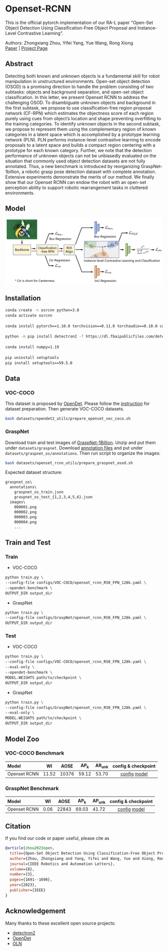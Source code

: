 # Openset-RCNN

This is the official pytorch implementation of our RA-L paper "Open-Set Object Detection Using Classification-Free Object Proposal and Instance-Level Contrastive Learning".

Authors: Zhongxiang Zhou, Yifei Yang, Yue Wang, Rong Xiong \
[Paper](https://ieeexplore.ieee.org/document/10035923) | [Project Page](https://sites.google.com/view/openest-rcnn/)

## Abstract

Detecting both known and unknown objects is a fundamental skill for robot manipulation in unstructured environments. Open-set object detection (OSOD) is a promising direction to handle the problem consisting of two subtasks: objects and background separation, and open-set object classification. In this letter, we present Openset RCNN to address the challenging OSOD. To disambiguate unknown objects and background in the first subtask, we propose to use classification-free region proposal network (CF-RPN) which estimates the objectness score of each region purely using cues from object’s location and shape preventing overfitting to the training categories. To identify unknown objects in the second subtask, we propose to represent them using the complementary region of known categories in a latent space which is accomplished by a prototype learning network (PLN). PLN performs instance-level contrastive learning to encode proposals to a latent space and builds a compact region centering with a prototype for each known category. Further, we note that the detection performance of unknown objects can not be unbiasedly evaluated on the situation that commonly used object detection datasets are not fully annotated. Thus, a new benchmark is introduced by reorganizing GraspNet-1billion, a robotic grasp pose detection dataset with complete annotation. Extensive experiments demonstrate the merits of our method. We finally show that our Openset RCNN can endow the robot with an open-set perception ability to support robotic rearrangement tasks in cluttered environments.

## Model

![model](figures/model.png)

## Installation

```sh
conda create -n osrcnn python=3.8
conda activate osrcnn

conda install pytorch==1.10.0 torchvision==0.11.0 torchaudio==0.10.0 cudatoolkit=11.3 -c pytorch -c conda-forge

python -m pip install detectron2 -f https://dl.fbaipublicfiles.com/detectron2/wheels/cu113/torch1.10/index.html

conda install numpy=1.19

pip uninstall setuptools
pip install setuptools==59.5.0
```

## Data

### VOC-COCO

This dataset is proposed by [OpenDet](https://github.com/csuhan/opendet2). Please follow the [instruction](https://github.com/csuhan/opendet2/blob/main/datasets/README.md) for dataset preparation. Then generate VOC-COCO datasets.

```sh
bash datasets/opendet2_utils/prepare_openset_voc_coco.sh
```

### GraspNet

Download train and test images of [GraspNet-1Billion](https://graspnet.net/datasets.html). Unzip and put them under `datasets/graspnet`. Download [annotation files](https://drive.google.com/drive/folders/1mT_MIhleHzEQHJprN2Y_K8gVrF5A79w9?usp=share_link) and put under `datasets/graspnet_os/annotations`. Then run script to organize the images:

```sh
bash datasets/openset_rcnn_utils/prepare_graspnet_osod.sh
```

Expected dataset structure:

```
graspnet_os\
  annotations\
    graspnet_os_train.json
    graspnet_os_test_{1,2,3,4,5,6}.json
  images\
    000001.png
    000002.png
    000003.png
    000004.png
    ...
```

## Train and Test

### Train

- VOC-COCO

```sh
python train.py \
--config-file configs/VOC-COCO/openset_rcnn_R50_FPN_128k.yaml \
--opendet-benchmark \
OUTPUT_DIR output_dir
```

- GraspNet

```sh
python train.py \
--config-file configs/GraspNet/openset_rcnn_R50_FPN_128k.yaml \
OUTPUT_DIR output_dir
```

### Test

- VOC-COCO

```sh
python train.py \
--config-file configs/VOC-COCO/openset_rcnn_R50_FPN_128k.yaml \
--eval-only \
--opendet-benchmark \
MODEL.WEIGHTS path/to/checkpoint \
OUTPUT_DIR output_dir
```

- GraspNet

```sh
python train.py \
--config-file configs/GraspNet/openset_rcnn_R50_FPN_128k.yaml \
--eval-only \
MODEL.WEIGHTS path/to/checkpoint \
OUTPUT_DIR output_dir
```

## Model Zoo

### VOC-COCO Benchmark

| Model        |  WI   | AOSE  | $\text{AP}_\text{k}$ | $\text{AR}_\text{unk}$ | config & checkpoint |
| :----------- | :---: | :---: | :---: | :---: | :---: |
| Openset RCNN | 11.52 | 10376 | 59.12 | 53.70 | [config](configs/VOC-COCO/openset_rcnn_R50_FPN_128k.yaml) [model](https://drive.google.com/file/d/1ysRJXBhL9PXKC-7xvxBCU42GCiMC5-hG/view?usp=share_link) |

### GraspNet Benchmark

| Model        |  WI   | AOSE  | $\text{AP}_\text{k}$ | $\text{AP}_\text{unk}$ | config & checkpoint |
| :----------- | :---: | :---: | :---: | :---: | :---: |
| Openset RCNN | 0.06 | 22843 | 69.03 | 41.72 | [config](configs/GraspNet/openset_rcnn_R50_FPN_128k.yaml) [model](https://drive.google.com/file/d/1Hrf59DsGd8_RcoBN-VOIZWjZ7AFozaWE/view?usp=share_link) |

## Citation

If you find our code or paper useful, please cite as

```bibtex
@article{zhou2023open,
  title={Open-Set Object Detection Using Classification-Free Object Proposal and Instance-Level Contrastive Learning},
  author={Zhou, Zhongxiang and Yang, Yifei and Wang, Yue and Xiong, Rong},
  journal={IEEE Robotics and Automation Letters},
  volume={8},
  number={3},
  pages={1691--1698},
  year={2023},
  publisher={IEEE}
}
```

## Acknowledgement

Many thanks to these excellent open source projects:
- [detectron2](https://github.com/facebookresearch/detectron2/tree/main)
- [OpenDet](https://github.com/csuhan/opendet2)
- [OLN](https://github.com/mcahny/object_localization_network)
